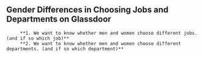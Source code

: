 ## **Gender Differences in Choosing Jobs and Departments on Glassdoor**

         **1. We want to know whether men and women choose different jobs. (and if so which job)**
         **2. We want to know whether men and women choose different departments. (and if so which department)**
